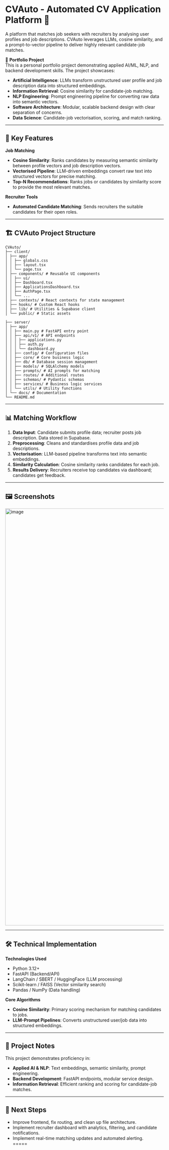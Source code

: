 # CVAuto - Automated CV Application Platform 📄

A platform that matches job seekers with recruiters by analysing user profiles and job descriptions. CVAuto leverages LLMs, cosine similarity, and a prompt-to-vector pipeline to deliver highly relevant candidate-job matches.  

💼 **Portfolio Project**  
This is a personal portfolio project demonstrating applied AI/ML, NLP, and backend development skills. The project showcases:

- **Artificial Intelligence**: LLMs transform unstructured user profile and job description data into structured embeddings.  
- **Information Retrieval**: Cosine similarity for candidate-job matching.  
- **NLP Engineering**: Prompt engineering pipeline for converting raw data into semantic vectors.  
- **Software Architecture**: Modular, scalable backend design with clear separation of concerns.  
- **Data Science**: Candidate-job vectorisation, scoring, and match ranking.  

---

## 🚀 Key Features  

**Job Matching**  
- **Cosine Similarity**: Ranks candidates by measuring semantic similarity between profile vectors and job description vectors.  
- **Vectorised Pipeline**: LLM-driven embeddings convert raw text into structured vectors for precise matching.  
- **Top-N Recommendations**: Ranks jobs or candidates by similarity score to provide the most relevant matches.  

**Recruiter Tools**  
- **Automated Candidate Matching**: Sends recruiters the suitable candidates for their open roles.   

---

## 🏗️ CVAuto Project Structure

```
CVAuto/
├── client/
│ ├── app/
│ │ ├── globals.css
│ │ ├── layout.tsx
│ │ └── page.tsx
│ ├── components/ # Reusable UI components
│ │ ├── ui/
│ │ ├── Dashboard.tsx
│ │ ├── ApplicationsDashboard.tsx
│ │ ├── AuthPage.tsx
│ │ └── ...
│ ├── contexts/ # React contexts for state management
│ ├── hooks/ # Custom React hooks
│ ├── lib/ # Utilities & Supabase client
│ └── public/ # Static assets

├── server/
│ ├── app/
│ │ ├── main.py # FastAPI entry point
│ │ ├── api/v1/ # API endpoints
│ │ │ ├── applications.py
│ │ │ ├── auth.py
│ │ │ └── dashboard.py
│ │ ├── config/ # Configuration files
│ │ ├── core/ # Core business logic
│ │ ├── db/ # Database session management
│ │ ├── models/ # SQLAlchemy models
│ │ ├── prompts/ # AI prompts for matching
│ │ ├── routes/ # Additional routes
│ │ ├── schemas/ # Pydantic schemas
│ │ ├── services/ # Business logic services
│ │ └── utils/ # Utility functions
│ └── docs/ # Documentation
└── README.md
```
---

## 📊 Matching Workflow

1. **Data Input**: Candidate submits profile data; recruiter posts job description. Data stored in Supabase.  
2. **Preprocessing**: Cleans and standardises profile data and job descriptions.  
3. **Vectorisation**: LLM-based pipeline transforms text into semantic embeddings.  
4. **Similarity Calculation**: Cosine similarity ranks candidates for each job.  
5. **Results Delivery**: Recruiters receive top candidates via dashboard; candidates get feedback.  

---

## 🖼️ Screenshots

<img width="2523" height="1324" alt="image" src="https://github.com/user-attachments/assets/a17644f1-1a69-413c-89df-c82dd723dad9" />

---

## 🛠️ Technical Implementation

**Technologies Used**  
- Python 3.12+  
- FastAPI (Backend/API)  
- LangChain / SBERT / HuggingFace (LLM processing)  
- Scikit-learn / FAISS (Vector similarity search)  
- Pandas / NumPy (Data handling)  

**Core Algorithms**  
- **Cosine Similarity**: Primary scoring mechanism for matching candidates to jobs.  
- **LLM-Prompt Pipelines**: Converts unstructured user/job data into structured embeddings.  

---

## 📝 Project Notes

This project demonstrates proficiency in:  
- **Applied AI & NLP**: Text embeddings, semantic similarity, prompt engineering.  
- **Backend Development**: FastAPI endpoints, modular service design.  
- **Information Retrieval**: Efficient ranking and scoring for candidate-job matches.  

---

## 🔮 Next Steps

- Improve frontend, fix routing, and clean up file architecture.  
- Implement recruiter dashboard with analytics, filtering, and candidate notifications.  
- Implement real-time matching updates and automated alerting.  
=====

